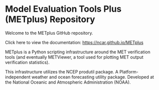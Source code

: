 Model Evaluation Tools Plus (METplus) Repository
================================================

Welcome to the METplus GitHub repository.

Click here to view the documentation: https://ncar.github.io/METplus

METplus is a Python scripting infrastructure around the MET verification tools
(and eventually METViewer, a tool used for plotting MET output verification statistics).

This infrastructure utilizes the NCEP produtil package. 
A Platform-independent weather and ocean forecasting utility package. 
Developed at the National Oceanic and Atmospheric Administration (NOAA).
